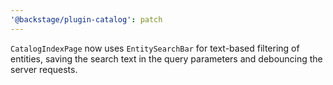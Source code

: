 ```yaml
---
'@backstage/plugin-catalog': patch
---
```


`CatalogIndexPage` now uses `EntitySearchBar` for text-based filtering of entities, saving the search text in the query parameters and debouncing the server requests.
